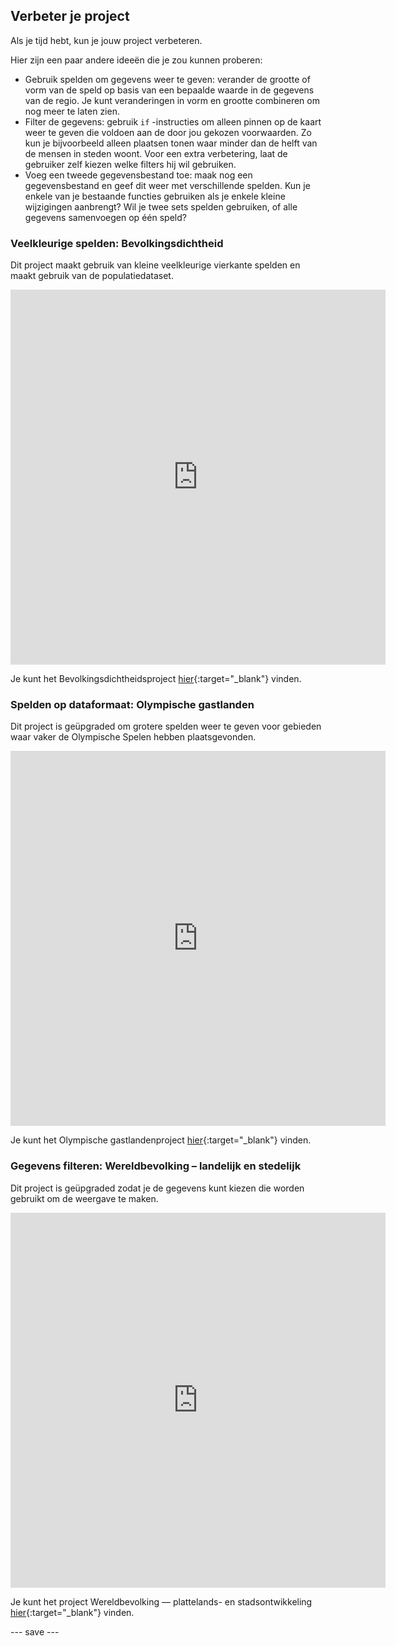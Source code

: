 ## Verbeter je project

Als je tijd hebt, kun je jouw project verbeteren.

Hier zijn een paar andere ideeën die je zou kunnen proberen:
- Gebruik spelden om gegevens weer te geven: verander de grootte of vorm van de speld op basis van een bepaalde waarde in de gegevens van de regio. Je kunt veranderingen in vorm en grootte combineren om nog meer te laten zien.
- Filter de gegevens: gebruik `if` -instructies om alleen pinnen op de kaart weer te geven die voldoen aan de door jou gekozen voorwaarden. Zo kun je bijvoorbeeld alleen plaatsen tonen waar minder dan de helft van de mensen in steden woont. Voor een extra verbetering, laat de gebruiker zelf kiezen welke filters hij wil gebruiken.
- Voeg een tweede gegevensbestand toe: maak nog een gegevensbestand en geef dit weer met verschillende spelden. Kun je enkele van je bestaande functies gebruiken als je enkele kleine wijzigingen aanbrengt? Wil je twee sets spelden gebruiken, of alle gegevens samenvoegen op één speld?

### Veelkleurige spelden: Bevolkingsdichtheid

Dit project maakt gebruik van kleine veelkleurige vierkante spelden en maakt gebruik van de populatiedataset.

<iframe src="https://editor.raspberrypi.org/nl-NL/embed/viewer/mapping-data-population" width="600" height="600" frameborder="0" marginwidth="0" marginheight="0" allowfullscreen>
</iframe>

Je kunt het Bevolkingsdichtheidsproject [hier](https://editor.raspberrypi.org/nl-NL/projects/mapping-data-population){:target="_blank"} vinden.

### Spelden op dataformaat: Olympische gastlanden

Dit project is geüpgraded om grotere spelden weer te geven voor gebieden waar vaker de Olympische Spelen hebben plaatsgevonden.

<iframe src="https://editor.raspberrypi.org/nl-NL/embed/viewer/mapping-data-olympics" width="600" height="600" frameborder="0" marginwidth="0" marginheight="0" allowfullscreen>
</iframe>

Je kunt het Olympische gastlandenproject [hier](https://editor.raspberrypi.org/nl-NL/projects/mapping-data-olympics){:target="_blank"} vinden.


### Gegevens filteren: Wereldbevolking – landelijk en stedelijk

Dit project is geüpgraded zodat je de gegevens kunt kiezen die worden gebruikt om de weergave te maken.

<iframe src="https://editor.raspberrypi.org/nl-NL/embed/viewer/urban-rural-population" width="600" height="600" frameborder="0" marginwidth="0" marginheight="0" allowfullscreen>
</iframe>

Je kunt het project Wereldbevolking — plattelands- en stadsontwikkeling [hier](https://editor.raspberrypi.org/nl-NL/projects/urban-rural-population){:target="_blank"} vinden.

--- save ---
